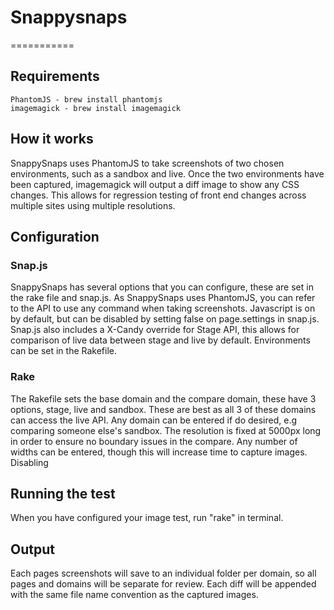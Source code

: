 # Snappysnaps
===========

## Requirements
<pre><code>PhantomJS - brew install phantomjs
imagemagick - brew install imagemagick
</pre></code>
## How it works
SnappySnaps uses PhantomJS to take screenshots of two chosen environments, such as a sandbox and live.  Once the two environments have been captured, imagemagick will output a diff image to show any CSS changes.  This allows for regression testing of front end changes across multiple sites using multiple resolutions.  

## Configuration

### Snap.js
SnappySnaps has several options that you can configure, these are set in the rake file and snap.js.  As SnappySnaps uses PhantomJS, you can refer to the API to use any command when taking screenshots.  Javascript is on by default, but can be disabled by setting false on page.settings in snap.js.  Snap.js also includes a X-Candy override for Stage API, this allows for comparison of live data between stage and live by default.  Environments can be set in the Rakefile.
### Rake
The Rakefile sets the base domain and the compare domain, these have 3 options, stage, live and sandbox.  These are best as all 3 of these domains can access the live API.  Any domain can be entered if do desired, e.g comparing someone else's sandbox.
The resolution is fixed at 5000px long in order to ensure no boundary issues in the compare.  Any number of widths can be entered, though this will increase time to capture images.
Disabling 

## Running the test
When you have configured your image test, run "rake" in terminal.

## Output
Each pages screenshots will save to an individual folder per domain, so all pages and domains will be separate for review.  Each diff will be appended with the same file name convention as the captured images.  
